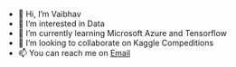- 👋 Hi, I’m Vaibhav 
- 👀 I’m interested in  Data
- 🌱 I’m currently learning Microsoft Azure  and Tensorflow
- 💞️ I’m looking to collaborate on Kaggle Compeditions
- 📫 You can reach me on [Email](vaibhavdutta199@gmail.com)

<!---
vaibhav-dutta/vaibhav-dutta is a ✨ special ✨ repository because its `README.md` (this file) appears on your GitHub profile.
You can click the Preview link to take a look at your changes.
--->
